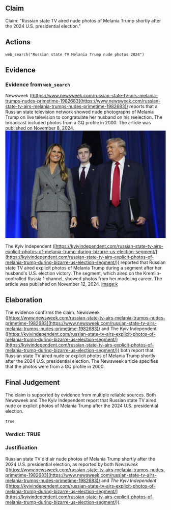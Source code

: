 ## Claim
Claim: "Russian state TV aired nude photos of Melania Trump shortly after the 2024 U.S. presidential election."

## Actions
```
web_search("Russian state TV Melania Trump nude photos 2024")
```

## Evidence
### Evidence from `web_search`
Newsweek ([https://www.newsweek.com/russian-state-tv-airs-melania-trumps-nudes-primetime-1982683](https://www.newsweek.com/russian-state-tv-airs-melania-trumps-nudes-primetime-1982683)) reports that a Russian state television network showed nude photographs of Melania Trump on live television to congratulate her husband on his reelection. The broadcast included photos from a GQ profile in 2000. The article was published on November 8, 2024. ![image 8157](media/2025-08-30_08-21-1756542098-037395.jpg)

The Kyiv Independent ([https://kyivindependent.com/russian-state-tv-airs-explicit-photos-of-melania-trump-during-bizarre-us-election-segment/](https://kyivindependent.com/russian-state-tv-airs-explicit-photos-of-melania-trump-during-bizarre-us-election-segment/)) reported that Russian state TV aired explicit photos of Melania Trump during a segment after her husband's U.S. election victory. The segment, which aired on the Kremlin-controlled Russia 1 channel, showed photos from her modeling career. The article was published on November 12, 2024. <image:k>


## Elaboration
The evidence confirms the claim. Newsweek ([https://www.newsweek.com/russian-state-tv-airs-melania-trumps-nudes-primetime-1982683](https://www.newsweek.com/russian-state-tv-airs-melania-trumps-nudes-primetime-1982683)) and The Kyiv Independent ([https://kyivindependent.com/russian-state-tv-airs-explicit-photos-of-melania-trump-during-bizarre-us-election-segment/](https://kyivindependent.com/russian-state-tv-airs-explicit-photos-of-melania-trump-during-bizarre-us-election-segment/)) both report that Russian state TV aired nude or explicit photos of Melania Trump shortly after the 2024 U.S. presidential election. The Newsweek article specifies that the photos were from a GQ profile in 2000.


## Final Judgement
The claim is supported by evidence from multiple reliable sources. Both Newsweek and The Kyiv Independent report that Russian state TV aired nude or explicit photos of Melania Trump after the 2024 U.S. presidential election.

`true`


### Verdict: TRUE

### Justification
Russian state TV did air nude photos of Melania Trump shortly after the 2024 U.S. presidential election, as reported by both *Newsweek* ([https://www.newsweek.com/russian-state-tv-airs-melania-trumps-nudes-primetime-1982683](https://www.newsweek.com/russian-state-tv-airs-melania-trumps-nudes-primetime-1982683)) and *The Kyiv Independent* ([https://kyivindependent.com/russian-state-tv-airs-explicit-photos-of-melania-trump-during-bizarre-us-election-segment/](https://kyivindependent.com/russian-state-tv-airs-explicit-photos-of-melania-trump-during-bizarre-us-election-segment/)).
